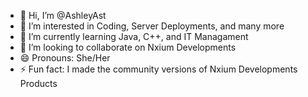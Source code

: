 - 👋 Hi, I’m @AshleyAst
- 👀 I’m interested in Coding, Server Deployments, and many more
- 🌱 I’m currently learning Java, C++, and IT Managament
- 💞️ I’m looking to collaborate on Nxium Developments
- 😄 Pronouns: She/Her
- ⚡ Fun fact: I made the community versions of Nxium Developments Products

<!---
AshleyAst/AshleyAst is a ✨ special ✨ repository because its `README.md` (this file) appears on your GitHub profile.
You can click the Preview link to take a look at your changes.
--->
